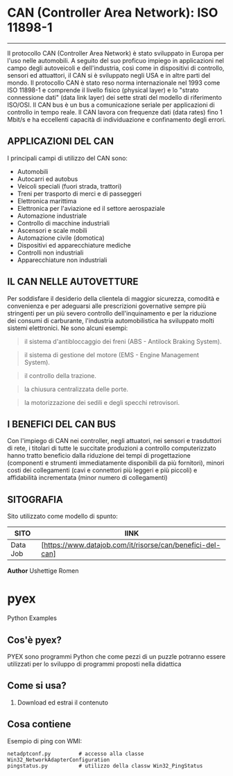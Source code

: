 # CAN (Controller Area Network): ISO 11898-1
---

Il protocollo CAN (Controller Area Network) è stato sviluppato in Europa per l'uso nelle automobili.
A seguito del suo proficuo impiego in applicazioni nel campo degli autoveicoli e dell'industria, 
così come in dispositivi di controllo, sensori ed attuattori, il CAN si è sviluppato negli USA e 
in altre parti del mondo.
Il protocollo CAN è stato reso norma internazionale nel 1993 come ISO 11898-1 e comprende il 
livello fisico (physical layer) e lo "strato connessione dati" (data link layer) dei sette strati 
del modello di riferimento ISO/OSI.
Il CAN bus è un bus a comunicazione seriale per applicazioni di controllo in tempo reale.
Il CAN lavora con frequenze dati (data rates) fino 1 Mbit/s e ha eccellenti capacità di individuazione 
e confinamento degli errori.


## APPLICAZIONI DEL CAN
I principali campi di utilizzo del CAN sono: 

*	Automobili
*	Autocarri ed autobus
*	Veicoli speciali (fuori strada, trattori)
*	Treni per trasporto di merci e di passeggeri
*	Elettronica marittima
*	Elettronica per l'aviazione ed il settore aerospaziale
*	Automazione industriale
*	Controllo di macchine industriali
*	Ascensori e scale mobili
*	Automazione civile (domotica)
*	Dispositivi ed apparecchiature mediche
*	Controlli non industriali
*	Apparecchiature non industriali

## IL CAN NELLE AUTOVETTURE
Per soddisfare il desiderio della clientela di maggior sicurezza, comodità e convenienza e per adeguarsi
alle prescrizioni governative sempre più stringenti per un più severo controllo dell'inquinamento e per la
riduzione dei consumi di carburante, l'industria automobilistica ha sviluppato molti sistemi elettronici.
Ne sono alcuni esempi:

>il sistema d'antibloccaggio dei freni (ABS - Antilock Braking System).

>il sistema di gestione del motore (EMS - Engine Management System).

>il controllo della trazione.

>la chiusura centralizzata delle porte.

>la motorizzazione dei sedili e degli specchi retrovisori.


## I BENEFICI DEL CAN BUS
Con l'impiego di CAN nei controller, negli attuatori, nei sensori e trasduttori di rete, i titolari di tutte
le succitate produzioni a controllo computerizzato hanno tratto beneficio dalla riduzione dei tempi di progettazione 
(componenti e strumenti immediatamente disponibili da più fornitori),
minori costi dei collegamenti (cavi e connettori più leggeri e più piccoli) e
affidabilità incrementata (minor numero di collegamenti)

## SITOGRAFIA
Sito utilizzato come modello di spunto:

| SITO | lINK |
| ------ | ------ |
| Data Job | [https://www.datajob.com/it/risorse/can/benefici-del-can]

**Author**
Ushettige Romen







# pyex
Python Examples

Cos'è pyex?
------------------------------------
PYEX sono programmi Python che come pezzi di un puzzle potranno essere utilizzati per lo sviluppo di programmi proposti nella didattica

Come si usa?
------------------------------------

1. Download ed estrai il contenuto

Cosa contiene
---

Esempio di ping con WMI: 

	netadptconf.py         # accesso alla classe Win32_NetworkAdapterConfiguration
	pingstatus.py          # utilizzo della classw Win32_PingStatus

